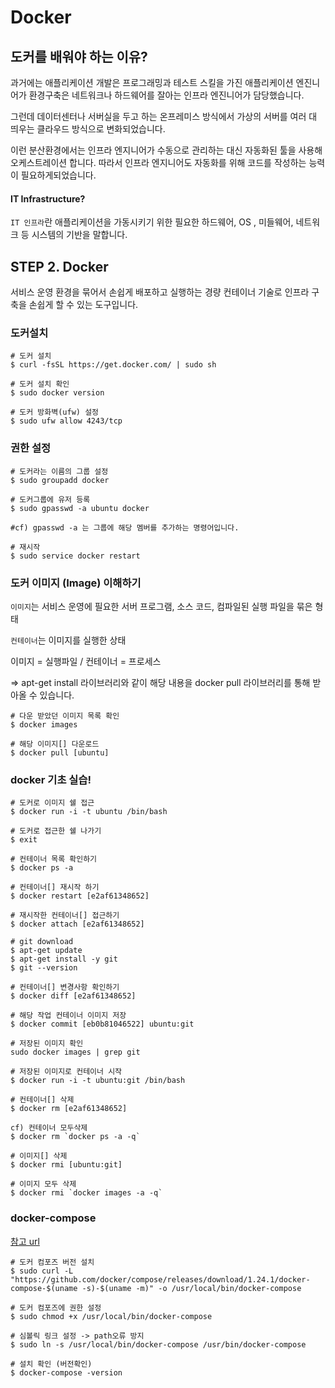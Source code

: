 # Docker

## 도커를 배워야 하는 이유?

과거에는 애플리케이션 개발은 프로그래밍과 테스트 스킬을 가진 애플리케이션 엔진니어가
환경구축은 네트워크나 하드웨어를 잘아는 인프라 엔진니어가 담당했습니다.

그런데 데이터센터나 서버실을 두고 하는 온프레미스 방식에서 가상의 서버를 여러 대 띄우는 클라우드 방식으로 변화되었습니다.

이런 분산환경에서는 인프라 엔지니어가 수동으로 관리하는 대신 자동화된 툴을 사용해 오케스트레이션 합니다.
따라서 인프라 엔지니어도 자동화를 위해 코드를 작성하는 능력이 필요하게되었습니다.

#### IT Infrastructure?
`IT 인프라`란 애플리케이션을 가동시키기 위한 필요한 하드웨어, OS , 미들웨어, 네트워크 등 시스템의 기반을 말합니다.

## STEP 2. Docker

서비스 운영 환경을 묶어서 손쉽게 배포하고 실행하는 경량 컨테이너 기술로 인프라 구축을 손쉽게 할 수 있는 도구입니다.

### 도커설치

```
# 도커 설치
$ curl -fsSL https://get.docker.com/ | sudo sh

# 도커 설치 확인
$ sudo docker version

# 도커 방화벽(ufw) 설정
$ sudo ufw allow 4243/tcp
```

### 권한 설정

```
# 도커라는 이름의 그룹 설정
$ sudo groupadd docker

# 도커그룹에 유저 등록 
$ sudo gpasswd -a ubuntu docker

#cf) gpasswd -a 는 그룹에 해당 멤버를 추가하는 명령어입니다.

# 재시작
$ sudo service docker restart
```

### 도커 이미지 (Image) 이해하기
`이미지`는 서비스 운영에 필요한 서버 프로그램, 소스 코드, 컴파일된 실행 파일을 묶은 형태

`컨테이너`는 이미지를 실행한 상태

이미지 = 실행파일 /  컨테이너 = 프로세스

=> apt-get install 라이브러리와 같이 해당 내용을 docker pull 라이브러리를 통해 받아올 수 있습니다.

```
# 다운 받았던 이미지 목록 확인
$ docker images

# 해당 이미지[] 다운로드
$ docker pull [ubuntu]
```

### docker 기초 실습!
```
# 도커로 이미지 쉘 접근
$ docker run -i -t ubuntu /bin/bash

# 도커로 접근한 쉘 나가기
$ exit 

# 컨테이너 목록 확인하기
$ docker ps -a

# 컨테이너[] 재시작 하기
$ docker restart [e2af61348652]

# 재시작한 컨테이너[] 접근하기
$ docker attach [e2af61348652]

# git download
$ apt-get update
$ apt-get install -y git
$ git --version

# 컨테이너[] 변경사항 확인하기
$ docker diff [e2af61348652]

# 해당 작업 컨테이너 이미지 저장
$ docker commit [eb0b81046522] ubuntu:git

# 저장된 이미지 확인
sudo docker images | grep git

# 저장된 이미지로 컨테이너 시작
$ docker run -i -t ubuntu:git /bin/bash

# 컨테이너[] 삭제
$ docker rm [e2af61348652]

cf) 컨테이너 모두삭제
$ docker rm `docker ps -a -q`

# 이미지[] 삭제
$ docker rmi [ubuntu:git]

# 이미지 모두 삭제
$ docker rmi `docker images -a -q`
```

### docker-compose

[참고 url](https://soyoung-new-challenge.tistory.com/73)

```
# 도커 컴포즈 버전 설치
$ sudo curl -L "https://github.com/docker/compose/releases/download/1.24.1/docker-compose-$(uname -s)-$(uname -m)" -o /usr/local/bin/docker-compose

# 도커 컴포즈에 권한 설정
$ sudo chmod +x /usr/local/bin/docker-compose

# 심볼릭 링크 설정 -> path오류 방지 
$ sudo ln -s /usr/local/bin/docker-compose /usr/bin/docker-compose

# 설치 확인 (버전확인)
$ docker-compose -version 

```